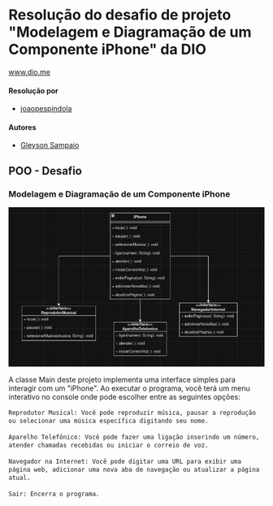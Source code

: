# Resolução do desafio de projeto "Modelagem e Diagramação de um Componente iPhone" da DIO
www.dio.me

#### Resolução por
- [joaopespindola](https://github.com/joaopespindola)

#### Autores
- [Gleyson Sampaio](https://github.com/glysns)

## POO - Desafio

### Modelagem e Diagramação de um Componente iPhone
![Diagrama UML](iphoneUML.jpeg)

A classe Main deste projeto implementa uma interface simples para interagir com um "iPhone". Ao executar o programa, você terá um menu interativo 
no console onde pode escolher entre as seguintes opções:

    Reprodutor Musical: Você pode reproduzir música, pausar a reprodução ou selecionar uma música específica digitando seu nome.

    Aparelho Telefônico: Você pode fazer uma ligação inserindo um número, atender chamadas recebidas ou iniciar o correio de voz.

    Navegador na Internet: Você pode digitar uma URL para exibir uma página web, adicionar uma nova aba de navegação ou atualizar a página atual.

    Sair: Encerra o programa.

